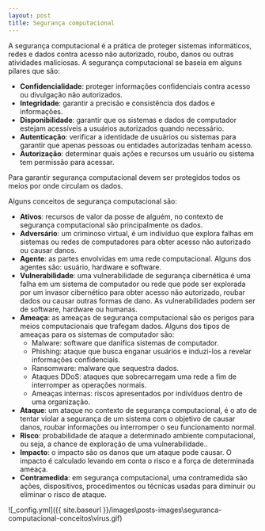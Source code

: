 ```yaml
---
layout: post
title: Segurança computacional
---
```


A segurança computacional é a prática de proteger sistemas informáticos, redes e dados contra acesso não autorizado, roubo, danos ou outras atividades maliciosas. A segurança computacional se baseia em alguns pilares que são:

* **Confidencialidade**: proteger informações confidenciais contra acesso ou divulgação não autorizados.
* **Integridade**: garantir a precisão e consistência dos dados e informações. 
* **Disponibilidade**: garantir que os sistemas e dados de computador estejam acessíveis a usuários autorizados quando necessário. 
* **Autenticação**: verificar a identidade de usuários ou sistemas para garantir que apenas pessoas ou entidades autorizadas tenham acesso. 
* **Autorização**: determinar quais ações e recursos um usuário ou sistema tem permissão para acessar. 

Para garantir segurança computacional devem ser protegidos todos os meios por onde circulam os dados.

Alguns conceitos de segurança computacional são:
* **Ativos**: recursos de valor da posse de alguém, no contexto de segurança computacional são principalmente os dados.
* **Adversário**: um criminoso virtual, é um indivíduo que explora falhas em sistemas ou redes de computadores para obter acesso não autorizado ou causar danos.
* **Agente**: as partes envolvidas em uma rede computacional. Alguns dos agentes são: usuário, hardware e software.
* **Vulnerabilidade**: uma vulnerabilidade de segurança cibernética é uma falha em um sistema de computador ou rede que pode ser explorada por um invasor cibernético para obter acesso não autorizado, roubar dados ou causar outras formas de dano. As vulnerabilidades podem ser de software, hardware ou humanas.
* **Ameaça**: as ameaças de segurança computacional são os perigos para meios computacionais que trafegam dados. Alguns dos tipos de ameaças para os sistemas de computador são: 
    * Malware: software que danifica sistemas de computador.
    * Phishing: ataque que busca enganar usuários e induzi-los a revelar informações confidenciais.
    * Ransomware: malware que sequestra dados.
    * Ataques DDoS: ataques que sobrecarregam uma rede a fim de  interromper as operações normais.
    * Ameaças internas: riscos apresentados por indivíduos dentro de uma organização.
* **Ataque**: um ataque no contexto de segurança computacional, é o ato de tentar violar a segurança de um sistema com o objetivo de causar danos, roubar informações ou interromper o seu funcionamento normal.
* **Risco**: probabilidade de ataque a determinado ambiente computacional, ou seja, a chance de exploração de uma vulnerabilidade..
* **Impacto**: o impacto são os danos que um ataque pode causar. O impacto é calculado levando em conta o risco e a força de determinada ameaça.
* **Contramedida**: em segurança computacional, uma contramedida são ações, dispositivos, procedimentos ou técnicas usadas para diminuir ou eliminar o risco de ataque.	

![_config.yml]({{ site.baseurl }}/images\posts-images\seguranca-computacional-conceitos\virus.gif)